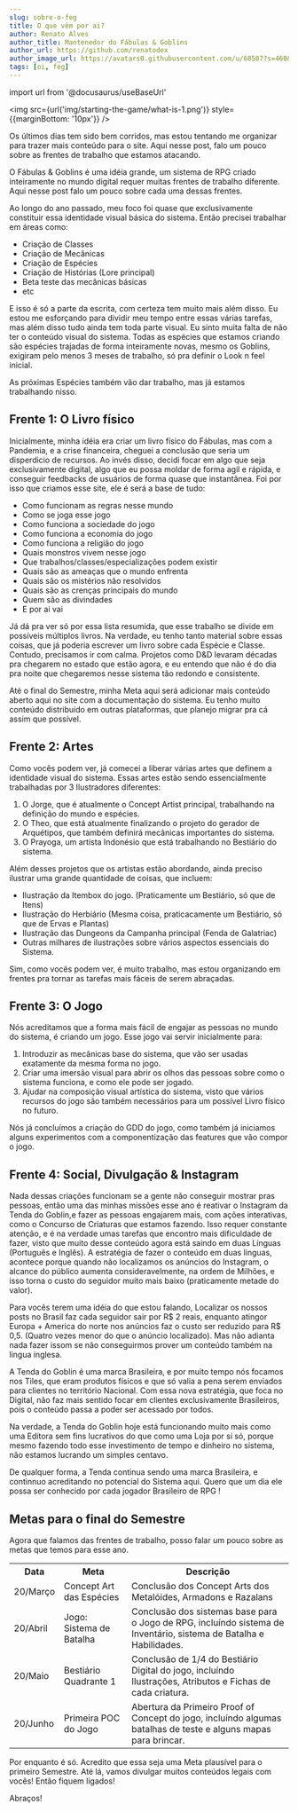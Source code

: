 ```yaml
---
slug: sobre-o-feg
title: O que vêm por ai?
author: Renato Alves
author_title: Mantenedor do Fábulas & Goblins
author_url: https://github.com/renatodex
author_image_url: https://avatars0.githubusercontent.com/u/68507?s=460&u=95d10c53f35b998aaba7879177886ff03d7f357b&v=4
tags: [oi, feg]
---
```

import url from '@docusaurus/useBaseUrl'

<img src={url('img/starting-the-game/what-is-1.png')} style={{marginBottom: '10px'}} />

Os últimos dias tem sido bem corridos, mas estou tentando me organizar para trazer mais conteúdo para o site.
Aqui nesse post, falo um pouco sobre as frentes de trabalho que estamos atacando.

<!--truncate-->

O Fábulas & Goblins é uma idéia grande, um sistema de RPG criado inteiramente no mundo digital requer muitas frentes de trabalho diferente.
Aqui nesse post falo um pouco sobre cada uma dessas frentes.

Ao longo do ano passado, meu foco foi quase que exclusivamente constituir essa identidade visual básica do sistema.
Então precisei trabalhar em áreas como:

- Criação de Classes
- Criação de Mecânicas
- Criação de Espécies
- Criação de Histórias (Lore principal)
- Beta teste das mecânicas básicas
- etc

E isso é só a parte da escrita, com certeza tem muito mais além disso.
Eu estou me esforçando para dividir meu tempo entre essas várias tarefas, mas além disso tudo ainda tem toda parte visual.
Eu sinto muita falta de não ter o conteúdo visual do sistema. Todas as espécies que estamos criando são espécies trajadas de forma inteiramente novas, mesmo os Goblins, exigiram pelo menos 3 meses de trabalho, só pra definir o Look n feel inicial.

As próximas Espécies também vão dar trabalho, mas já estamos trabalhando nisso.

## Frente 1: O Livro físico

Inicialmente, minha idéia era criar um livro físico do Fábulas, mas com a Pandemia, e a crise financeira, cheguei a conclusão que seria um disperdicio de recursos.
Ao invés disso, decidi focar em algo que seja exclusivamente digital, algo que eu possa moldar de forma agil e rápida, e conseguir feedbacks de usuários de forma quase que instantânea.
Foi por isso que criamos esse site, ele é será a base de tudo: 
- Como funcionam as regras nesse mundo
- Como se joga esse jogo
- Como funciona a sociedade do jogo
- Como funciona a economia do jogo
- Como funciona a religião do jogo
- Quais monstros vivem nesse jogo
- Que trabalhos/classes/especializações podem existir
- Quais são as ameaças que o mundo enfrenta
- Quais são os mistérios não resolvidos
- Quais são as crenças principais do mundo
- Quem são as divindades
- E por ai vai

Já dá pra ver só por essa lista resumida, que esse trabalho se divide em possíveis múltiplos livros. Na verdade, eu tenho tanto material sobre essas coisas, que já poderia escrever um livro sobre cada Espécie e Classe.
Contudo, precisamos ir com calma. Projetos como D&D levaram décadas pra chegarem no estado que estão agora, e eu entendo que não é do dia pra noite que chegaremos nesse sistema tão redondo e consistente.

Até o final do Semestre, minha Meta aqui será adicionar mais conteúdo aberto aqui no site com a documentação do sistema.
Eu tenho muito conteúdo distribuído em outras plataformas, que planejo migrar pra cá assim que possível.

## Frente 2: Artes

Como vocês podem ver, já comecei a liberar várias artes que definem a identidade visual do sistema. 
Essas artes estão sendo essencialmente trabalhadas por 3 Ilustradores diferentes:

1. O Jorge, que é atualmente o Concept Artist principal, trabalhando na definição do mundo e espécies.
2. O Theo, que está atualmente finalizando o projeto do gerador de Arquétipos, que também definirá mecânicas importantes do sistema.
3. O Prayoga, um artista Indonésio que está trabalhando no Bestiário do sistema.

Além desses projetos que os artistas estão abordando, ainda preciso ilustrar uma grande quantidade de coisas, que incluem:
- Ilustração da Itembox do jogo. (Praticamente um Bestiário, só que de Itens)
- Ilustração do Herbiário (Mesma coisa, praticacamente um Bestiário, só que de Ervas e Plantas)
- Ilustração das Dungeons da Campanha principal (Fenda de Galatriac)
- Outras milhares de ilustrações sobre vários aspectos essenciais do Sistema.

Sim, como vocês podem ver, é muito trabalho, mas estou organizando em frentes pra tornar as tarefas mais fáceis de serem abraçadas.

## Frente 3: O Jogo

Nós acreditamos que a forma mais fácil de engajar as pessoas no mundo do sistema, é criando um jogo.
Esse jogo vai servir inicialmente para:

1. Introduzir as mecânicas base do sistema, que vão ser usadas exatamente da mesma forma no jogo.
2. Criar uma imersão visual para abrir os olhos das pessoas sobre como o sistema funciona, e como ele pode ser jogado.
3. Ajudar na composição visual artística do sistema, visto que vários recursos do jogo são também necessários para um possível Livro físico no futuro.

Nós já concluímos a criação do GDD do jogo, como também já iniciamos alguns experimentos com a componentização das features que vão compor o jogo.

## Frente 4: Social, Divulgação & Instagram

Nada dessas criações funcionam se a gente não conseguir mostrar pras pessoas, então uma das minhas missões esse ano é reativar o Instagram da Tenda do Goblin,e fazer as pessoas engajarem mais, com ações interativas, como o Concurso de Criaturas que estamos fazendo.
Isso requer constante atenção, e é na verdade umas tarefas que encontro mais dificuldade de fazer, visto que muito desse conteúdo agora está saindo em duas Línguas (Português e Inglês).
A estratégia de fazer o conteúdo em duas linguas, acontece porque quando não localizamos os anúncios do Instagram, o alcance do público aumenta consideravelmente, na ordem de Milhões, e isso torna o custo do seguidor muito mais baixo (praticamente metade do valor).

Para vocês terem uma idéia do que estou falando, Localizar os nossos posts no Brasil faz cada seguidor sair por R$ 2 reais, enquanto atingor Europa + America do norte nos anúncios faz o custo ser reduzido para R$ 0,5. (Quatro vezes menor do que o anúncio localizado).
Mas não adianta nada fazer issom se não conseguirmos prover um conteúdo também na lingua inglesa.

A Tenda do Goblin é uma marca Brasileira, e por muito tempo nós focamos nos Tiles, que eram produtos físicos e que só valia a pena serem enviados para clientes no território Nacional.
Com essa nova estratégia, que foca no Digital, não faz mais sentido focar em clientes exclusivamente Brasileiros, pois o conteúdo passa a poder ser acessado por todos.

Na verdade, a Tenda do Goblin hoje está funcionando muito mais como uma Editora sem fins lucrativos do que como uma Loja por si só, porque mesmo fazendo todo esse investimento de tempo e dinheiro no sistema, não estamos lucrando um simples centavo.

De qualquer forma, a Tenda continua sendo uma marca Brasileira, e continnuo acreditando no potencial do Sistema aqui. 
Quero que um dia ele possa ser conhecido por cada jogador Brasileiro de RPG !

## Metas para o final do Semestre

Agora que falamos das frentes de trabalho, posso falar um pouco sobre as metas que temos para esse ano.

<table>
<tr>
<th>Data</th>
<th>Meta</th>
<th>Descrição</th>
</tr>
<tr>
<td>20/Março</td>
<td>Concept Art das Espécies</td>
<td>Conclusão dos Concept Arts dos Metalóides, Armadons e Razalans</td>
</tr>
<tr>
<td>20/Abril</td>
<td>Jogo: Sistema de Batalha</td>
<td>Conclusão dos sistemas base para o Jogo de RPG, incluíndo sistema de Inventário, sistema de Batalha e Habilidades.</td>
</tr>
<tr>
<td>20/Maio</td>
<td>Bestiário Quadrante 1</td>
<td>Conclusão de 1/4 do Bestiário Digital do jogo, incluíndo Ilustrações, Atributos e Fichas de cada criatura.</td>
</tr>
<tr>
<td>20/Junho</td>
<td>Primeira POC do Jogo</td>
<td>Abertura da Primeiro Proof of Concept do jogo, incluíndo algumas batalhas de teste e alguns mapas para brincar.</td>
</tr>
</table>

Por enquanto é só. Acredito que essa seja uma Meta plausível para o primeiro Semestre. 
Até lá, vamos divulgar muitos conteúdos legais com vocês! 
Então fiquem ligados!

Abraços!
